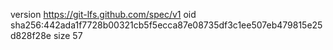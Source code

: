 version https://git-lfs.github.com/spec/v1
oid sha256:442ada1f7728b00321cb5f5ecca87e08735df3c1ee507eb479815e25d828f28e
size 57
